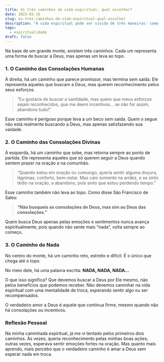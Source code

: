 ```yaml
---
title: Os três caminhos da vida espiritual: qual escolher?
date: 2025-02-16
slug: os-tres-caminhos-da-vida-espiritual-qual-escolher
description: "A vida espiritual pode ser vivida de três maneiras: como um caminho de devoção, como um caminho de conhecimento ou como um caminho de serviço. Cada um desses caminhos oferece uma abordagem única para a espiritualidade e pode ser escolhido com base nas inclinações pessoais."
tags: 
  - espiritualidade
draft: false
---
```

Na base de um grande monte, existem três caminhos. Cada um representa uma forma de buscar a Deus, mas apenas um leva ao topo.

### 1. O Caminho das Consolações Humanas
À direita, há um caminho que parece promissor, mas termina sem saída. Ele representa aqueles que buscam a Deus, mas querem reconhecimento pelos seus esforços.

> “Eu gostaria de buscar a santidade, mas quero que meus esforços sejam reconhecidos, que me deem incentivos… se não for assim, abandono tudo!”

Esse caminho é perigoso porque leva a um beco sem saída. Quem o segue não está realmente buscando a Deus, mas apenas satisfazendo sua vaidade.

### 2. O Caminho das Consolações Divinas
À esquerda, há um caminho que sobe, mas retorna sempre ao ponto de partida. Ele representa aqueles que só querem seguir a Deus quando sentem prazer na oração e na comunhão.

> “Quando estou em oração ou comungo, queria sentir alguma doçura, lágrimas, conforto, bem-estar. Mas caio somente na aridez, e se sinto tédio na oração, a abandono, pois sinto que estou perdendo tempo.”

Esse caminho também não leva ao topo. Como disse São Francisco de Sales:

> **“Não busqueis as consolações de Deus, mas sim ao Deus das consolações.”**

Quem busca Deus apenas pelas emoções e sentimentos nunca avança espiritualmente, pois quando não sente mais “nada”, volta sempre ao começo.

### 3. O Caminho do Nada
No centro do monte, há um caminho reto, estreito e difícil. É o único que chega até o topo.

No meio dele, há uma palavra escrita: **NADA, NADA, NADA…**

O que isso significa? Que devemos buscar a Deus por Ele mesmo, não pelos benefícios que podemos receber. Não devemos caminhar na vida espiritual com uma mentalidade de troca, esperando sentir algo ou ser recompensados.

O verdadeiro amor a Deus é aquele que continua firme, mesmo quando não há consolações ou incentivos.

### Reflexão Pessoal
Na minha caminhada espiritual, já me vi tentado pelos primeiros dois caminhos. Às vezes, queria reconhecimento pelas minhas boas ações; outras vezes, esperava sentir emoções fortes na oração. Mas quanto mais aprendo, mais percebo que o verdadeiro caminho é amar a Deus sem esperar nada em troca.